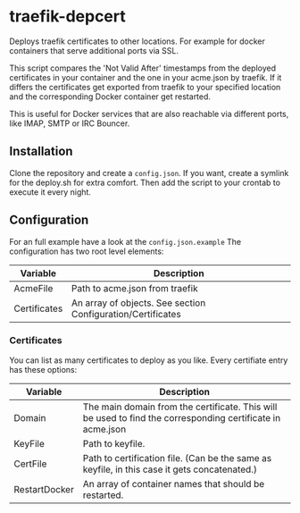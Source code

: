 # traefik-depcert
Deploys traefik certificates to other locations. For example for docker containers that serve additional ports via SSL.

This script compares the 'Not Valid After' timestamps from the deployed certificates in your container and the one in your acme.json by traefik. If it differs the certificates get exported from traefik to your specified location and the corresponding Docker container get restarted.

This is useful for Docker services that are also reachable via different ports, like IMAP, SMTP or IRC Bouncer.

## Installation
Clone the repository and create a `config.json`. If you want, create a symlink for the deploy.sh for extra comfort.
Then add the script to your crontab to execute it every night.

## Configuration

For an full example have a look at the `config.json.example`
The configuration has two root level elements:

| Variable     | Description                                                 |
|--------------|-------------------------------------------------------------|
| AcmeFile     | Path to acme.json from traefik                              |
| Certificates | An array of objects. See section Configuration/Certificates |

### Certificates

You can list as many certificates to deploy as you like. Every certifiate entry has these options:

| Variable      | Description                                                                                                |
|---------------|------------------------------------------------------------------------------------------------------------|
| Domain        | The main domain from the certificate. This will be used to find the corresponding certificate in acme.json |
| KeyFile       | Path to keyfile.                                                                                           |
| CertFile      | Path to certification file. (Can be the same as keyfile, in this case it gets concatenated.)               |
| RestartDocker | An array of container names that should be restarted.                                                      |

